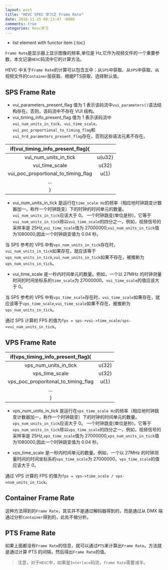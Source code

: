 ```yaml
---
layout: post
title: "HEVC SPEC 学习之 Frame Rate"
date: 2016-11-25 00:13:47 -0800
comments: true
categories: hevc学习
---
```


* list element with functor item
{:toc}

`Frame Rate`是显示器上显示图像的频率,单位是 Hz,它作为视频文件的一个重要参数，本文记录`HEVC`码流中它的计算方法。  

<!--more-->

HEVC 中关于`Frame Rate`的计算可以包含五中：从`SPS`中获取、从`VPS`中获取、从视频文件的`Container`层获取、根据PTS获取、选择默认值。  

## SPS Frame Rate

* vui_parameters_present_flag 值为 1 表示该码流中`vui_parameters()`语法结构存在。否则，该码流中不存在 VUI 结构。  
* vui_timing_info_present_flag 值为 1 表示该码流中`vui_num_units_in_tick`、`vui_time_scale`、`vui_poc_proportional_to_timing_flag`和`vui_hrd_parameters_present_flag`存在，否则这些语法元素不存在。  

| if(vui_timing_info_present_flag){ | |
| :---: | :---: |
| vui_num_units_in_tick | u(u32) |
| vui_time_scale | u(32) |
| vui_poc_proportional_to_timing_flag | u(1) |
| ... | |
|}| |

* vui_num_units_in_tick 是运行在`time_scale Hz`的频率（相应地时钟跳变计数器加一，称作一个时钟跳变）下的时钟的时间单元的数量。`vui_num_units_in_tick`应该大于 0。
一个时钟跳变(单位是秒)，它等于`vui_num_units_in_tick`除以`vui_time_scale`的四分之一。例如，视频信号的采样率是 25Hz,`vui_time_scale`值为 27000000,`vui_num_units_in_tick`值为1080000,因此一个时钟跳变值为 0.04 秒。  

当 SPS 参考的 VPS 中有`vps_num_units_in_tick`存在时，`vui_num_units_in_tick`如果存在，就应该等于`vps_num_units_in_tick`,`vui_num_units_in_tick`如果不存在，被推断为`vps_num_units_in_tick`。  

* vui_time_scale 是一秒内时间单元的数量。例如，一个以 27MHz 的时钟测量时间的时间坐标系的`time_scale`为 27000000。`vui_time_scale`的值应该大于 0。  

当 SPS 参考的 VPS 中有`vps_time_scale`存在时，`vui_time_scale`如果存在，就应该等于`vps_time_scale`,`vui_time_scale`如果不存在，被推断为`vps_num_units_in_tick`。  

通过 SPS 计算的 FPS 的值为`fps = sps->vui->time_scale/sps->vui_num_units_in_tick`。  

## VPS Frame Rate

| if(vps_timing_info_present_flag){ | |
| :---: | :---: |
| vps_num_units_in_tick | u(32) |
| vps_time_scale | u(32) |
| vps_poc_proporitonal_to_timing_flag | u(1) |
| ... | |
|}| |

* vps_num_units_in_tick 是运行在`vps_time_scale Hz`的频率（相应地时钟跳变计数器加一，称作一个时钟跳变）下的时钟的时间单元的数量。`vps_num_units_in_tick`应该大于 0。
一个时钟跳变(单位是秒)，它等于`vps_num_units_in_tick`除以`vps_time_scale`的四分之一。例如，视频信号的采样率是 25Hz,`vps_time_scale`值为 27000000,`vps_num_units_in_tick`值为1080000,因此一个时钟跳变值为 0.04 秒。  

* vps_time_scale 是一秒内时间单元的数量。例如，一个以 27MHz 的时钟测量时间的时间坐标系的`vps_time_scale`为 27000000。`vps_time_scale`的值应该大于 0。  

通过 VPS 计算的 FPS 的值为`fps = vps->time_scale / vps->num_units_in_tick`。  

## Container Frame Rate

这种方法得到的`Frame Rate`，其实并不是通过解码器得到的，而是通过从 DMX 端通过分析`Container`得到的，此处不做分析。

## PTS Frame Rate

如果上面都没有`Frame Rate`的信息，就可以通过`PTS`来计算出`Frame Rate`。方法就是通过计算 PTS 的间隔，然后得出`Frame Rate`的值。


> 注意，对于`HEVC`中，如果是`Interlace`码流，`Frame Rate`需要减半。  

